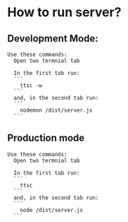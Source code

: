 # How to run server?

## Development Mode:

    Use these commands:
      Open two termnial tab

      In the first tab run:
      ```
        ttsc -w
      ```
      and, in the second tab run:
      ```
        nodemon /dist/server.js
      ```

## Production mode

    Use these commands:
      Open two termnial tab

      In the first tab run:
      ```
        ttsc
      ```
      and, in the second tab run:
      ```
        node /dist/server.js
      ```
